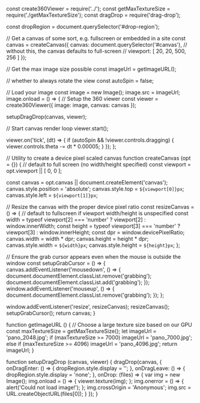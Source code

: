 const create360Viewer = require('../');
const getMaxTextureSize = require('./getMaxTextureSize');
const dragDrop = require('drag-drop');

const dropRegion = document.querySelector('#drop-region');

// Get a canvas of some sort, e.g. fullscreen or embedded in a site
const canvas = createCanvas({
  canvas: document.querySelector('#canvas'),
  // without this, the canvas defaults to full-screen
  // viewport: [ 20, 20, 500, 256 ]
});

// Get the max image size possible
const imageUrl = getImageURL();

// whether to always rotate the view
const autoSpin = false;

// Load your image
const image = new Image();
image.src = imageUrl;
image.onload = () => {
  // Setup the 360 viewer
  const viewer = create360Viewer({
    image: image,
    canvas: canvas
  });

  setupDragDrop(canvas, viewer);

  // Start canvas render loop
  viewer.start();

  viewer.on('tick', (dt) => {
    if (autoSpin && !viewer.controls.dragging) {
      viewer.controls.theta -= dt * 0.00005;
    }
  });
};

// Utility to create a device pixel scaled canvas
function createCanvas (opt = {}) {
  // default to full screen (no width/height specified)
  const viewport = opt.viewport || [ 0, 0 ];

  const canvas = opt.canvas || document.createElement('canvas');
  canvas.style.position = 'absolute';
  canvas.style.top = `${viewport[0]}px`;
  canvas.style.left = `${viewport[1]}px`;

  // Resize the canvas with the proper device pixel ratio
  const resizeCanvas = () => {
    // default to fullscreen if viewport width/height is unspecified
    const width = typeof viewport[2] === 'number' ? viewport[2] : window.innerWidth;
    const height = typeof viewport[3] === 'number' ? viewport[3] : window.innerHeight;
    const dpr = window.devicePixelRatio;
    canvas.width = width * dpr;
    canvas.height = height * dpr;
    canvas.style.width = `${width}px`;
    canvas.style.height = `${height}px`;
  };

  // Ensure the grab cursor appears even when the mouse is outside the window
  const setupGrabCursor = () => {
    canvas.addEventListener('mousedown', () => {
      document.documentElement.classList.remove('grabbing');
      document.documentElement.classList.add('grabbing');
    });
    window.addEventListener('mouseup', () => {
      document.documentElement.classList.remove('grabbing');
    });
  };

  window.addEventListener('resize', resizeCanvas);
  resizeCanvas();
  setupGrabCursor();
  return canvas;
}

function getImageURL () {
  // Choose a large texture size based on our GPU
  const maxTextureSize = getMaxTextureSize();
  let imageUrl = 'pano_2048.jpg';
  if (maxTextureSize >= 7000) imageUrl = 'pano_7000.jpg';
  else if (maxTextureSize >= 4096) imageUrl = 'pano_4096.jpg';
  return imageUrl;
}

function setupDragDrop (canvas, viewer) {
  dragDrop(canvas, {
    onDragEnter: () => {
      dropRegion.style.display = '';
    },
    onDragLeave: () => {
      dropRegion.style.display = 'none';
    },
    onDrop: (files) => {
      var img = new Image();
      img.onload = () => {
        viewer.texture(img);
      };
      img.onerror = () => {
        alert('Could not load image!');
      };
      img.crossOrigin = 'Anonymous';
      img.src = URL.createObjectURL(files[0]);
    }
  });
}
